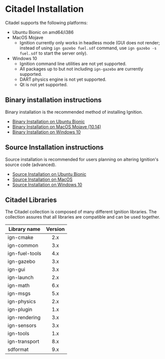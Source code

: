 # Citadel Installation

Citadel supports the following platforms:

 * Ubuntu Bionic on amd64/i386
 * MacOS Mojave
     * Ignition currently only works in headless mode
      (GUI does not render; instead of using `ign gazebo fuel.sdf` command, use
      `ign gazebo -s fuel.sdf` to start the server only).
 * Windows 10
     * Ignition command line utilities are not yet supported.
     * All packages up to but not including `ign-gazebo` are currently supported.
     * DART physics engine is not yet supported.
     * Qt is not yet supported.

## Binary installation instructions

Binary installation is the recommended method of installing Ignition.

 * [Binary Installation on Ubuntu Bionic](install_ubuntu.md)
 * [Binary Installation on MacOS Mojave (10.14)](install_osx.md)
 * [Binary Installation on Windows 10](install_windows.md)

## Source Installation instructions

Source installation is recommended for users planning on altering Ignition's source code (advanced).

 * [Source Installation on Ubuntu Bionic](install_ubuntu_src.md)
 * [Source Installation on MacOS](install_osx_src.md)
 * [Source Installation on Windows 10](install_windows_src.md)

## Citadel Libraries

The Citadel collection is composed of many different Ignition libraries. The
collection assures that all libraries are compatible and can be used together.

| Library name       | Version       |
| ------------------ |:-------------:|
|   ign-cmake        |       2.x     |
|   ign-common       |       3.x     |
|   ign-fuel-tools   |       4.x     |
|   ign-gazebo       |       3.x     |
|   ign-gui          |       3.x     |
|   ign-launch       |       2.x     |
|   ign-math         |       6.x     |
|   ign-msgs         |       5.x     |
|   ign-physics      |       2.x     |
|   ign-plugin       |       1.x     |
|   ign-rendering    |       3.x     |
|   ign-sensors      |       3.x     |
|   ign-tools        |       1.x     |
|   ign-transport    |       8.x     |
|   sdformat         |       9.x     |
